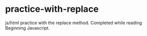 # practice-with-replace
js/html practice with the replace method. Completed while reading Beginning Javascript.

